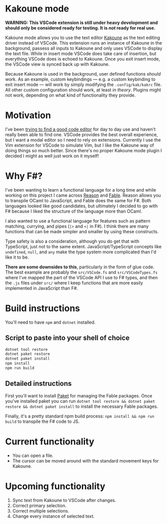 # Kakoune mode

**WARNING: This VSCode extension is still under heavy development and should only be considered ready for testing. It is _not_ ready for real use.**

Kakoune mode allows you to use the text editor [Kakoune](https://kakoune.org) as the text editing driver instead of VSCode. This extension runs an instance of Kakoune in the background, passess all inputs to Kakoune and only uses VSCode to display the text file.
While in insert mode VSCode does take care of insertion, but everything VSCode does is echoed to Kakoune.
Once you exit insert mode, the VSCode view is synced back up with Kakoune.

Because Kakoune is used in the background, user defined functions _should_ work. As an example, custom keybindings — e.g. a custom keybinding to exit insert mode — will work by simply modifying the `.config/kak/kakrc` file.
All other custom configuration should work, at least _in theory_. Plugins might not work, depending on what kind of functionality they provide.

# Motivation

I've been [trying to find a good code editor](https://thorlaksson.com/post/its-2019-why-dont-we-have-good-code-editors) for day to day use and haven't really been able to find one.
VSCode provides the best overall experience, but I want a modal editor so I need to rely on extensions.
Currently I use the Vim extension for VSCode to simulate Vim, but I like the Kakoune way of doing things so much better.
Since there's no proper Kakoune mode plugin I decided I might as well just work on it myself!

# Why F#?

I've been wanting to learn a functional language for a long time and while working on this project I came across [Reason](https://reasonml.github.io/) and [Fable](https://fable.io/).
Reason allows you to transpile OCaml to JavaScript, and Fable does the same for F#.
Both languages looked like good candidates, but ultimately I decided to go with F# because I liked the structure of the language more than OCaml.

I also wanted to use a functional language for features such as pattern matching, currying, and pipes (`|>` and `<|` in F#).
I think there are many functions that can be made simpler and smaller by using these constructs.

Type safety is also a consideration, although you do get that with TypeScript, just not to the same extent.
JavaScript/TypeScript concepts like `undefined`, `null`, and `any` make the type system more complicated than I'd like it to be.

**There are some downsides to this**, particularly in the form of glue code.
The best example are probably the `src/VSCode.fs` and `src/VSCodeTypes.fs` where I've mapped the part of the VSCode API I use to F# types, and then the `.js` files under `src/` where I keep functions that are more easily implemented in JavaScript than F#.

# Build instructions

You'll need to have `npm` and `dotnet` installed.

## Script to paste into your shell of choice

```sh
dotnet tool restore
dotnet paket restore
dotnet paket install
npm install
npm run build
```

## Detailed instructions

First you'll want to install [Paket](https://fsprojects.github.io/Paket/get-started.html) for managing the Fable packages.
Once you've installed paket you can run `dotnet tool restore && dotnet paket restore && dotnet paket install` to install the necessary Fable packages.

Finally, it's a pretty standard npm build process: `npm install && npm run build` to transpile the F# code to JS.

# Current functionality

- You can open a file.
- The cursor can be moved around with the standard movement keys for Kakoune.

# Upcoming functionality

1. Sync text from Kakoune to VSCode after changes.
1. Correct primary selection.
1. Correct multiple selections.
1. Change every instance of selected text.